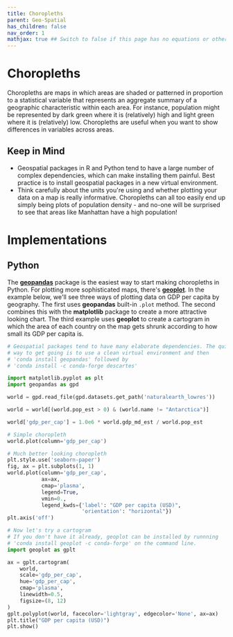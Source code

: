 ```yaml
---
title: Choropleths
parent: Geo-Spatial
has_children: false
nav_order: 1
mathjax: true ## Switch to false if this page has no equations or other math rendering.
---
```


# Choropleths

Choropleths are maps in which areas are shaded or patterned in proportion to a statistical variable that represents an aggregate summary of a geographic characteristic within each area. For instance, population might be represented by dark green where it is (relatively) high and light green where it is (relatively) low. Choropleths are useful when you want to show differences in variables across areas.

## Keep in Mind

- Geospatial packages in R and Python tend to have a large number of complex dependencies, which can make installing them painful. Best practice is to install geospatial packages in a new virtual environment.
- Think carefully about the units you're using and whether plotting your data on a map is really informative. Choropleths can all too easily end up simply being plots of population density - and no-one will be surprised to see that areas like Manhattan have a high population!

# Implementations

## Python

The [**geopandas**](https://geopandas.org/) package is the easiest way to start making choropleths in Python. For plotting more sophisticated maps, there's [**geoplot**](https://residentmario.github.io/geoplot/index.html). In the example below, we'll see three ways of plotting data on GDP per capita by geography. The first uses **geopandas** built-in `.plot` method. The second combines this with the **matplotlib** package to create a more attractive looking chart. The third example uses **geoplot** to create a cartogram in which the area of each country on the map gets shrunk according to how small its GDP per capita is.

```python
# Geospatial packages tend to have many elaborate dependencies. The quickest
# way to get going is to use a clean virtual environment and then
# 'conda install geopandas' followed by
# 'conda install -c conda-forge descartes'

import matplotlib.pyplot as plt
import geopandas as gpd

world = gpd.read_file(gpd.datasets.get_path('naturalearth_lowres'))

world = world[(world.pop_est > 0) & (world.name != "Antarctica")]

world['gdp_per_cap'] = 1.0e6 * world.gdp_md_est / world.pop_est

# Simple choropleth
world.plot(column='gdp_per_cap')

# Much better looking choropleth
plt.style.use('seaborn-paper')
fig, ax = plt.subplots(1, 1)
world.plot(column='gdp_per_cap',
           ax=ax,
           cmap='plasma',
           legend=True,
           vmin=0.,
           legend_kwds={'label': "GDP per capita (USD)",
                        'orientation': "horizontal"})
plt.axis('off')

# Now let's try a cartogram
# If you don't have it already, geoplot can be installed by runnning
# 'conda install geoplot -c conda-forge' on the command line.
import geoplot as gplt

ax = gplt.cartogram(
    world,
    scale='gdp_per_cap',
    hue='gdp_per_cap',
    cmap='plasma',
    linewidth=0.5,
    figsize=(8, 12)
)
gplt.polyplot(world, facecolor='lightgray', edgecolor='None', ax=ax)
plt.title("GDP per capita (USD)")
plt.show()
```
